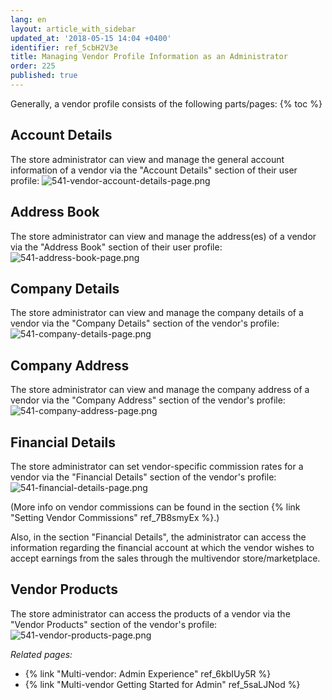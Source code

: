 ```yaml
---
lang: en
layout: article_with_sidebar
updated_at: '2018-05-15 14:04 +0400'
identifier: ref_5cbH2V3e
title: Managing Vendor Profile Information as an Administrator
order: 225
published: true
---
```

Generally, a vendor profile consists of the following parts/pages:
{% toc %}

## Account Details
The store administrator can view and manage the general account information of a vendor via the "Account Details" section of their user profile:
   ![541-vendor-account-details-page.png]({{site.baseurl}}/attachments/ref_5cbH2V3e/541-vendor-account-details-page.png)

## Address Book
The store administrator can view and manage the address(es) of a vendor via the "Address Book" section of their user profile:
   ![541-address-book-page.png]({{site.baseurl}}/attachments/ref_5cbH2V3e/541-address-book-page.png)

## Company Details
The store administrator can view and manage the company details of a vendor via the "Company Details" section of the vendor's profile: 
   ![541-company-details-page.png]({{site.baseurl}}/attachments/ref_5cbH2V3e/541-company-details-page.png)

## Company Address
The store administrator can view and manage the company address of a vendor via the "Company Address" section of the vendor's profile: 
   ![541-company-address-page.png]({{site.baseurl}}/attachments/ref_5cbH2V3e/541-company-address-page.png)

## Financial Details
The store administrator can set vendor-specific commission rates for a vendor via the "Financial Details" section of the vendor's profile: 
   ![541-financial-details-page.png]({{site.baseurl}}/attachments/ref_5cbH2V3e/541-financial-details-page.png)
   
   (More info on vendor commissions can be found in the section {% link "Setting Vendor Commissions" ref_7B8smyEx %}.)
   
Also, in the section "Financial Details", the administrator can access the information regarding the financial account at which the vendor wishes to accept earnings from the sales through the multivendor store/marketplace.

## Vendor Products
The store administrator can access the products of a vendor via the "Vendor Products" section of the vendor's profile:
   ![541-vendor-products-page.png]({{site.baseurl}}/attachments/ref_5cbH2V3e/541-vendor-products-page.png)


_Related pages:_
   
   *  {% link "Multi-vendor: Admin Experience" ref_6kbIUy5R %}
   *  {% link "Multi-vendor Getting Started for Admin" ref_5saLJNod %}
